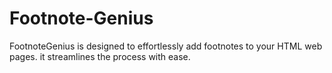 # Footnote-Genius
FootnoteGenius is designed to effortlessly add footnotes to your HTML web pages. it streamlines the process with ease.
